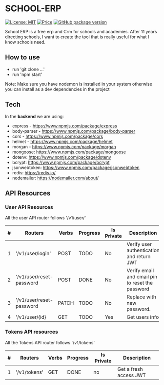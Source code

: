# SCHOOL-ERP

[![License: MIT](https://img.shields.io/badge/License-MIT-yellow.svg)](https://opensource.org/licenses/MIT)
[![Price](https://img.shields.io/badge/price-FREE-0098f7.svg)](https://github.com/rserravi/school-erp/master/LICENSE)
[![GitHub package version](https://img.shields.io/github/package-json/v/codedthemes/mantis-free-react-admin-template)](https://github.com/rserravi/school-erp)

School ERP is a free erp and Crm for schools and academies. 
After 11 years directing schools, I want to create the tool that is really useful for what I know schools need.

## How to use
 
- run 'git clone ...'
- run 'npm start'
 
Note: Make sure you have nodemon is installed in your system otherwise you can install as a dev dependencies in the project


## Tech

In the **backend** we are using:
- express - https://www.npmjs.com/package/express 
- body-parser - https://www.npmjs.com/package/body-parser 
- cors - https://www.npmjs.com/package/cors 
- helmet - https://www.npmjs.com/package/helmet 
- morgan - https://www.npmjs.com/package/morgan
- mongoose: https://www.npmjs.com/package/mongoose 
- dotenv: https://www.npmjs.com/package/dotenv 
- bcrypt: https://www.npmjs.com/package/bcrypt
- jsonwebtoken:  https://www.npmjs.com/package/jsonwebtoken
- redis: https://redis.io/ 
- nodemailer: https://nodemailer.com/about/



## API Resources

### User API Resources

All the user API router follows '/v1/user/'
 
| #     | Routers                          | Verbs | Progress | Is Private | Description                                      |
| ----- | -------------------------------- | ----- | -------- | ---------- | ------------------------------------------------ |
| 1     | '/v1/user/login'                 | POST  | TODO     | No         | Verify user authentication and return JWT      |
| 2     | '/v1/user/reset-password         | POST  | DONE     | No         | Verify email and email pin to reset the password |
| 3     | '/v1/user/reset-password         | PATCH | TODO     | No         | Replace with new password.                      |
| 4     | '/v1/user/{id}                   | GET   | TODO     | Yes        | Get users info             

### Tokens API resources
 
All the Tokens API router follows '/v1/tokens'
 
| #     | Routers                          | Verbs | Progress | Is Private | Description                                      |
| ----- | -------------------------------- | ----- | -------- | ---------- | ------------------------------------------------ |
| 1     | '/v1/tokens'                     | GET   | DONE     |no          | Get a fresh access JWT              |
